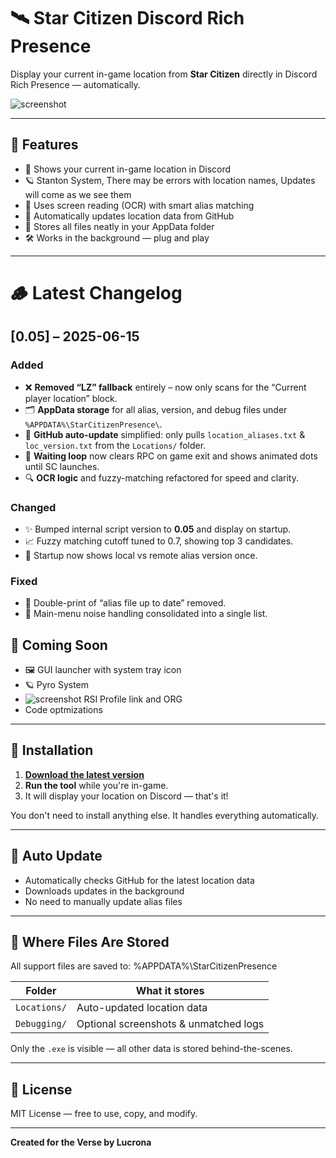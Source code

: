 # 🛰️ Star Citizen Discord Rich Presence

Display your current in-game location from **Star Citizen** directly in Discord Rich Presence — automatically.

![screenshot](https://i.imgur.com/PZC7QJg.png)

---

## 🚀 Features

- 📍 Shows your current in-game location in Discord
- 🪐 Stanton System, There may be errors with location names, Updates will come as we see them
- 🧠 Uses screen reading (OCR) with smart alias matching
- 🔁 Automatically updates location data from GitHub
- 📂 Stores all files neatly in your AppData folder
- 🛠️ Works in the background — plug and play

---

# 🪵 Latest Changelog
## [0.05] – 2025-06-15
### Added
- ❌ **Removed “LZ” fallback** entirely – now only scans for the “Current player location” block.
- 🗂️ **AppData storage** for all alias, version, and debug files under `%APPDATA%\StarCitizenPresence\`.
- 🔄 **GitHub auto-update** simplified: only pulls `location_aliases.txt` & `loc_version.txt` from the `Locations/` folder.
- 🧵 **Waiting loop** now clears RPC on game exit and shows animated dots until SC launches.
- 🔍 **OCR logic** and fuzzy-matching refactored for speed and clarity.

### Changed
- ✨ Bumped internal script version to **0.05** and display on startup.
- 📈 Fuzzy matching cutoff tuned to 0.7, showing top 3 candidates.
- 🚀 Startup now shows local vs remote alias version once.

### Fixed
- 🐛 Double-print of “alias file up to date” removed.
- 📄 Main-menu noise handling consolidated into a single list.


## 📘 Coming Soon

- 🖼️ GUI launcher with system tray icon  
- 🪐 Pyro System  
- ![screenshot](https://i.imgur.com/3WOnWIo.png) RSI Profile link and ORG
- Code optmizations 

---

## 🧰 Installation

1. [**Download the latest version**](https://github.com/Lucrona/star-citizen-discord/releases/download/discord/starcitizen_presence.exe)
2. **Run the tool** while you're in-game.
3. It will display your location on Discord — that's it!

You don't need to install anything else. It handles everything automatically.

---

## 🔄 Auto Update

- Automatically checks GitHub for the latest location data
- Downloads updates in the background
- No need to manually update alias files

---

## 📂 Where Files Are Stored

All support files are saved to: %APPDATA%\StarCitizenPresence


| Folder            | What it stores                      |
|-------------------|-------------------------------------|
| `Locations/`      | Auto-updated location data          |
| `Debugging/`      | Optional screenshots & unmatched logs|

Only the `.exe` is visible — all other data is stored behind-the-scenes.

---

## 📜 License

MIT License — free to use, copy, and modify.

---

**Created for the Verse by Lucrona**

